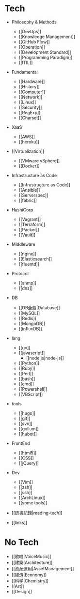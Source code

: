 Tech
==========

* Philosophy & Methods
  * [[DevOps]]
  * [[Knowledge Management]]
  * [[GitHub Flow]]
  * [[Operation]]
  * [[Development Standard]]
  * [[Programming Paradigm]]
  * [[ITIL]]
* Fundamental
  * [[Hardware]]
  * [[History]]
  * [[Computer]]
  * [[Network]]
  * [[Linux]]
  * [[Security]]
  * [[RegExp]]
  * [[Charset]]
* XaaS
  * [[AWS]]
  * [[heroku]]
* [[Virtualization]]
  * [[VMware vSphere]]
  * [[Docker]]
* Infrastructure as Code
  * [[Infrastructure as Code]]
  * [[Ansible]]
  * [[Serverspec]]
  * [[fabric]]
* HashiCorp
  * [[Vagrant]]
  * [[Terraform]]
  * [[Packer]]
  * [[Vault]]
* Middleware
  * [[nginx]]
  * [[Elasticsearch]]
  * [[fluentd]]
* Protocol
  * [[snmp]]
  * [[dns]]
* DB
  * [[DB全般|Database]]
  * [[MySQL]]
  * [[Redis]]
  * [[MongoDB]]
  * [[influxDB]]
* lang
  * [[go]]
  * [[javascript]]
    * [[node.js|node-js]]
  * [[Python]]
  * [[Ruby]]
  * [[Perl]]
  * [[bash]]
  * [[cmd]]
  * [[Powershell]]
  * [[VBScript]]
* tools
  * [[hugo]]
  * [[git]]
  * [[svn]]
  * [[gollum]]
  * [[hubot]]
* FrontEnd
  * [[html5]]
  * [[CSS]]
  * [[jQuery]]
* Dev
  * [[Vim]]
  * [[zsh]]
  * [[ssh]]
  * [[ArchLinux]]
  * [[some tools]]

* [[読書記録|reading-tech]]
* [[links]]

No Tech
==========

* [[歌唱|VoiceMusic]]
* [[建築|Architecture]]
* [[資産運用|AssetManagement]]
* [[経済|Economy]]
* [[科学|Chemistry]]
* [[Art]]
* [[Design]]